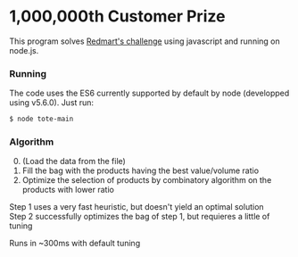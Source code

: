 # 1,000,000th Customer Prize  

This program solves [Redmart's challenge](http://geeks.redmart.com/2015/10/26/1000000th-customer-prize-another-programming-challenge/) using javascript and running on node.js.

### Running

The code uses the ES6 currently supported by default by node (developped using v5.6.0). Just run:

```sh
$ node tote-main
```

### Algorithm

0. (Load the data from the file)
1. Fill the bag with the products having the best value/volume ratio
2. Optimize the selection of products by combinatory algorithm on the products with lower ratio

Step 1 uses a very fast heuristic, but doesn't yield an optimal solution  
Step 2 successfully optimizes the bag of step 1, but requieres a little of tuning

Runs in ~300ms with default tuning
